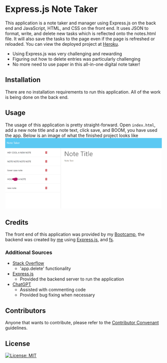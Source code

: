 # Express.js Note Taker

This application is a note taker and manager using Express.js on the back end and JavaScript, HTML, and CSS on the front end. It uses JSON to format, write, and delete new tasks which is reflected onto the notes.html file. It will also save the tasks to the page even if the page is refreshed or reloaded. You can view the deployed project at [Heroku](https://note-taker-jjh-7c76d93cae0d.herokuapp.com/).

  - Using Express.js was very challenging and rewarding
  - Figuring out how to delete entries was particularly challenging
  - No more need to use paper in this all-in-one digital note taker!


## Installation

There are no installation requirements to run this application. All of the work is being done on the back end.


## Usage

The usage of this application is pretty straight-forward. Open `index.html`, add a new note title and a note text, click save, and BOOM, you have used the app. Below is an image of what the finished project looks like <br>
![demo](./public/assets/images/demo-ss.png)


## Credits

The front end of this application was provided by my [Bootcamp](https://www.edx.org), the backend was created by [me](https://github.com/dsatpm) using [Express.js](https://expressjs.com/), and [fs](https://nodejs.org/api/fs.html).

### Additional Sources
  - [Stack Overflow](https://stackoverflow.com/)
    - 'app.delete' functionality
  - [Express.js](https://expressjs.com/)
    - Provided the backend server to run the application
  - [ChatGPT](https://chat.openai.com/)
    - Assisted with commenting code
    - Provided bug fixing when necessary


## Contributors

Anyone that wants to contribute, please refer to the [Contributor Convenant](https://www.contributor-covenant.org/) guidelines.


## License

[![License: MIT](https://img.shields.io/badge/License-MIT-yellow.svg)](https://opensource.org/licenses/MIT)



